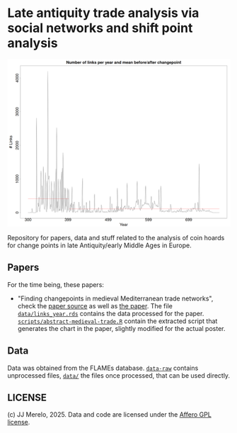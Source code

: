 # Late antiquity trade analysis via social networks and shift point analysis

![Change point analysis for coin hoards"](statphys-changepoint.png)

Repository for papers, data and stuff related to the analysis of coin hoards for
change points in late Antiquity/early Middle Ages in Europe.

## Papers

For the time being, these papers:

* "Finding changepoints in medieval Mediterranean trade networks", check the
  [paper source](abstract-medieval-trade.Rnw) as well as [the paper](https://github.com/JJ/medieval-trade/releases/download/v1.02/abstract-medieval-trade.pdf). The file
  [`data/links_year.rds`](data/links_year.rds) contains the data processed for
  the
  paper. [`scripts/abstract-medieval-trade.R`](scripts/abstract-medieval-trade.R)
  contain the extracted script that generates the chart in the paper, slightly
  modified for the actual poster. 

## Data

Data was obtained from the FLAMEs database. [`data-raw`](data-raw) contains
unprocessed files, [`data/`](data/) the files once processed, that can be used
directly.

## LICENSE

(c) JJ Merelo, 2025. Data and code are licensed under the [Affero GPL
license](LICENSE).




